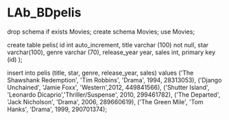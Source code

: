 # LAb_BDpelis

drop schema if exists Movies;
create schema Movies;
use Movies;

create table pelis(
id int auto_increment,
title varchar (100) not null,
star varchar(100),
genre varchar (70),
release_year year,
sales int,
primary key (id)
);

insert into pelis (title, star, genre, release_year, sales) values
('The Shawshank Redemption', 'Tim Robbins', 'Drama', 1994, 28313053),
('Django Unchained', 'Jamie Foxx', 'Western',2012, 449841566),
('Shutter Island', 'Leonardo Dicaprio','Thriller/Suspense', 2010, 299461782),
('The Departed', 'Jack Nicholson', 'Drama', 2006, 289660619),
('The Green Mile', 'Tom Hanks', 'Drama', 1999, 290701374);
